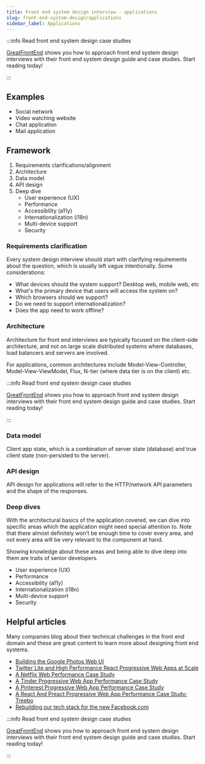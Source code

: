 ```yaml
---
title: Front end system design interview - applications
slug: front-end-system-design/applications
sidebar_label: Applications
---
```


:::info Read front end system design case studies

[GreatFrontEnd](https://www.greatfrontend.com/system-design) shows you how to approach front end system design interviews with their front end system design guide and case studies. Start reading today!

:::


## Examples

- Social network
- Video watching website
- Chat application
- Mail application

## Framework

1. Requirements clarifications/alignment
1. Architecture
1. Data model
1. API design
1. Deep dive
   - User experience (UX)
   - Performance
   - Accessibility (a11y)
   - Internationalization (i18n)
   - Multi-device support
   - Security

### Requirements clarification

Every system design interview should start with clarifying requirements about the question, which is usually left vague intentionally. Some considerations:

- What devices should the system support? Desktop web, mobile web, etc
- What's the primary device that users will access the system on?
- Which browsers should we support?
- Do we need to support internationalization?
- Does the app need to work offline?

### Architecture

Architecture for front end interviews are typically focused on the client-side architecture, and not on large scale distributed systems where databases, load balancers and servers are involved.

For applications, common architectures include Model-View-Controller, Model-View-ViewModel, Flux, N-tier (where data tier is on the client) etc.

:::info Read front end system design case studies

[GreatFrontEnd](https://www.greatfrontend.com/system-design) shows you how to approach front end system design interviews with their front end system design guide and case studies. Start reading today!

:::

### Data model

Client app state, which is a combination of server state (database) and true client state (non-persisted to the server).

### API design

API design for applications will refer to the HTTP/network API parameters and the shape of the responses.

### Deep dives

With the architectural basics of the application covered, we can dive into specific areas which the application might need special attention to. Note that there almost definitely won't be enough time to cover every area, and not every area will be very relevant to the component at hand.

Showing knowledge about these areas and being able to dive deep into them are traits of senior developers.

- User experience (UX)
- Performance
- Accessibility (a11y)
- Internationalization (i18n)
- Multi-device support
- Security

## Helpful articles

Many companies blog about their technical challenges in the front end domain and these are great content to learn more about designing front end systems.

- [Building the Google Photos Web UI](https://medium.com/google-design/google-photos-45b714dfbed1)
- [Twitter Lite and High Performance React Progressive Web Apps at Scale](https://medium.com/@paularmstrong/twitter-lite-and-high-performance-react-progressive-web-apps-at-scale-d28a00e780a3)
- [A Netflix Web Performance Case Study](https://medium.com/dev-channel/a-netflix-web-performance-case-study-c0bcde26a9d9)
- [A Tinder Progressive Web App Performance Case Study](https://medium.com/@addyosmani/a-tinder-progressive-web-app-performance-case-study-78919d98ece0)
- [A Pinterest Progressive Web App Performance Case Study](https://medium.com/dev-channel/a-pinterest-progressive-web-app-performance-case-study-3bd6ed2e6154)
- [A React And Preact Progressive Web App Performance Case Study: Treebo](https://medium.com/dev-channel/treebo-a-react-and-preact-progressive-web-app-performance-case-study-5e4f450d5299)
- [Rebuilding our tech stack for the new Facebook.com](https://engineering.fb.com/2020/05/08/web/facebook-redesign/)

:::info Read front end system design case studies

[GreatFrontEnd](https://www.greatfrontend.com/system-design) shows you how to approach front end system design interviews with their front end system design guide and case studies. Start reading today!

:::
